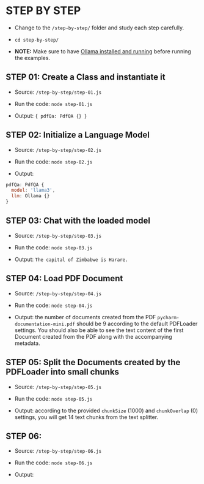 # STEP BY STEP

  - Change to the `/step-by-step/` folder and study each step carefully.

  - `cd step-by-step/`

  - **NOTE:** Make sure to have [Ollama installed and running](https://www.youtube.com/watch?v=0n3D2nNq7AE) before running the examples.

## STEP 01: Create a Class and instantiate it

  - Source: `/step-by-step/step-01.js`

  - Run the code: `node step-01.js`

  - Output: `{ pdfQa: PdfQA {} }`

## STEP 02: Initialize a Language Model

  - Source: `/step-by-step/step-02.js`

  - Run the code: `node step-02.js`

  - Output: 
  
  ```js
  pdfQa: PdfQA {
    model: 'llama3',
    llm: Ollama {}
  }
  ```

## STEP 03: Chat with the loaded model

  - Source: `/step-by-step/step-03.js`

  - Run the code: `node step-03.js`

  - Output: `The capital of Zimbabwe is Harare.`
  
## STEP 04: Load PDF Document

  - Source: `/step-by-step/step-04.js`

  - Run the code: `node step-04.js`

  - Output: the number of documents created from the PDF `pycharm-documentation-mini.pdf` should be 9 according to the default PDFLoader settings. You should also be able to see the text content of the first Document created from the PDF along with the accompanying metadata.

## STEP 05: Split the Documents created by the PDFLoader into small chunks

  - Source: `/step-by-step/step-05.js`

  - Run the code: `node step-05.js`

  - Output: according to the provided `chunkSize` (1000) and `chunkOverlap` (0) settings, you will get 14 text chunks from the text splitter.

## STEP 06: 

  - Source: `/step-by-step/step-06.js`

  - Run the code: `node step-06.js`

  - Output: 